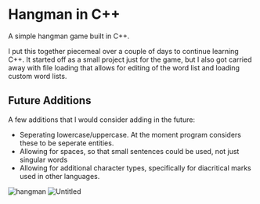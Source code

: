 # Hangman in C++

A simple hangman game built in C++.

I put this together piecemeal over a couple of days to continue learning C++. It started off as a small project just for the game, but I 
also got carried away with file loading that allows for editing of the word list and loading custom word lists.

## Future Additions

A few additions that I would consider adding in the future:
* Seperating lowercase/uppercase. At the moment program considers these to be seperate entities.
* Allowing for spaces, so that small sentences could be used, not just singular words
* Allowing for additional character types, specifically for diacritical marks used in other languages.

![hangman](https://github.com/OMaloso/Hangman/assets/88115296/d04093bf-f6d0-401b-bc33-ed6ae52cb4fa) ![Untitled](https://github.com/OMaloso/Hangman/assets/88115296/1397f76e-f92f-40c4-837f-7836b64f6e73)

